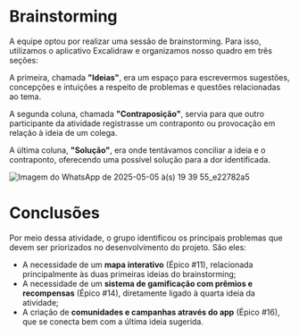 # Brainstorming

A equipe optou por realizar uma sessão de brainstorming. Para isso, utilizamos o aplicativo Excalidraw e organizamos nosso quadro em três seções:

A primeira, chamada **"Ideias"**, era um espaço para escrevermos sugestões, concepções e intuições a respeito de problemas e questões relacionadas ao tema.

A segunda coluna, chamada **"Contraposição"**, servia para que outro participante da atividade registrasse um contraponto ou provocação em relação à ideia de um colega.

A última coluna, **"Solução"**, era onde tentávamos conciliar a ideia e o contraponto, oferecendo uma possível solução para a dor identificada.

![Imagem do WhatsApp de 2025-05-05 à(s) 19 39 55_e22782a5](https://github.com/user-attachments/assets/6718d7b7-c5d6-494e-845d-05fdd16c1feb)

# Conclusões

Por meio dessa atividade, o grupo identificou os principais problemas que devem ser priorizados no desenvolvimento do projeto. São eles:

- A necessidade de um **mapa interativo** (Épico #11), relacionada principalmente às duas primeiras ideias do brainstorming;  
- A necessidade de um **sistema de gamificação com prêmios e recompensas** (Épico #14), diretamente ligado à quarta ideia da atividade;  
- A criação de **comunidades e campanhas através do app** (Épico #16), que se conecta bem com a última ideia sugerida.
